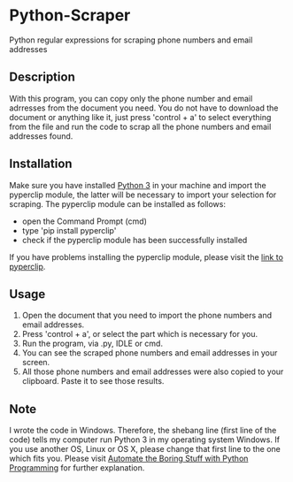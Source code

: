 # Python-Scraper
Python regular expressions for scraping phone numbers and email addresses

## Description
With this program, you can copy only the phone number and email adrresses from the document you need. You do not have to download the document or anything like it, just press 'control + a' to select everything from the file and run the code to scrap all the phone numbers and email addresses found.

## Installation
Make sure you have installed [Python 3](https://www.python.org/downloads/) in your machine and import the pyperclip module, the latter will be necessary to import your selection for scraping. The pyperclip module can be installed as follows:

- open the Command Prompt (cmd)
- type 'pip install pyperclip'
- check if the pyperclip module has been successfully installed

If you have problems installing the pyperclip module, please visit the [link to pyperclip](https://pypi.org/project/pyperclip/).

## Usage
1. Open the document that you need to import the phone numbers and email addresses.
1. Press 'control + a', or select the part which is necessary for you.
1. Run the program, via .py, IDLE or cmd.
1. You can see the scraped phone numbers and email addresses in your screen.
1. All those phone numbers and email addresses were also copied to your clipboard. Paste it to see those results.

## Note
I wrote the code in Windows. Therefore, the shebang line (first line of the code) tells my computer run Python 3 in my operating system Windows. If you use another OS, Linux or OS X, please change that first line to the one which fits you. Please visit [Automate the Boring Stuff with Python Programming](https://automatetheboringstuff.com/appendixb/) for further explanation.
